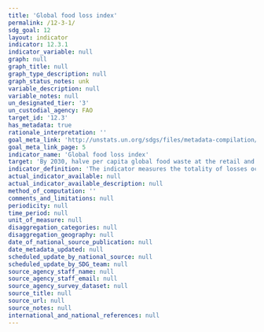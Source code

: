 ```yaml
---
title: 'Global food loss index'
permalink: /12-3-1/
sdg_goal: 12
layout: indicator
indicator: 12.3.1
indicator_variable: null
graph: null
graph_title: null
graph_type_description: null
graph_status_notes: unk
variable_description: null
variable_notes: null
un_designated_tier: '3'
un_custodial_agency: FAO
target_id: '12.3'
has_metadata: true
rationale_interpretation: ''
goal_meta_link: 'http://unstats.un.org/sdgs/files/metadata-compilation/Metadata-Goal-12.pdf'
goal_meta_link_page: 5
indicator_name: 'Global food loss index'
target: 'By 2030, halve per capita global food waste at the retail and consumer levels and reduce food losses along production and supply chains, including post-harvest losses.'
indicator_definition: 'The indicator measures the totality of losses occurring from the time at which production of an agricultural product is recorded until it reaches the final consumer as food. While calculated on a quantity basis, it is subsequently transformed to dietary energy supplies (in kcal) per capita allowing consistent aggregation and then indexed. The indicator will be calculated on an annual frequency broken down by country and commodity.'
actual_indicator_available: null
actual_indicator_available_description: null
method_of_computation: ''
comments_and_limitations: null
periodicity: null
time_period: null
unit_of_measure: null
disaggregation_categories: null
disaggregation_geography: null
date_of_national_source_publication: null
date_metadata_updated: null
scheduled_update_by_national_source: null
scheduled_update_by_SDG_team: null
source_agency_staff_name: null
source_agency_staff_email: null
source_agency_survey_dataset: null
source_title: null
source_url: null
source_notes: null
international_and_national_references: null
---
```

